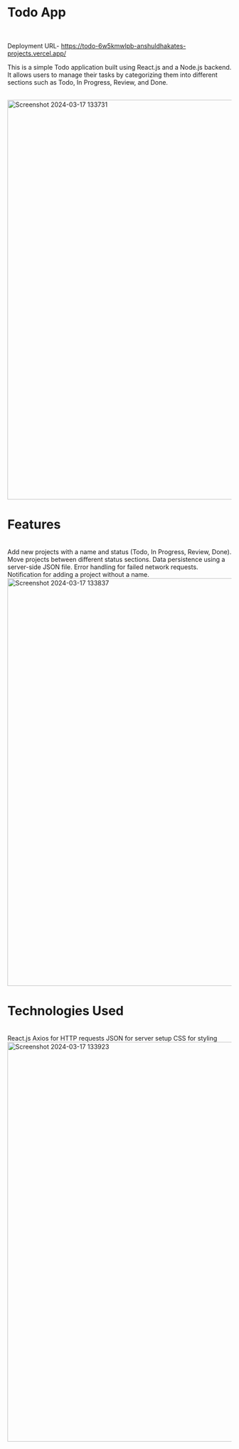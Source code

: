 <h1>Todo App</h1> <br/>

Deployment URL- https://todo-6w5kmwlpb-anshuldhakates-projects.vercel.app/

This is a simple Todo application built using React.js and a Node.js backend. It allows users to manage their tasks by categorizing them into different sections such as Todo, In Progress, Review, and Done.

<br/>
<img width="899" alt="Screenshot 2024-03-17 133731" src="https://github.com/Anshuldhakate/To-Do-App/assets/123949154/c3242cf5-2d99-4990-95f8-34f7ab27201b">
<br/>

<h1>Features</h1> <br/>
Add new projects with a name and status (Todo, In Progress, Review, Done).
Move projects between different status sections.
Data persistence using a server-side JSON file.
Error handling for failed network requests.
Notification for adding a project without a name.

<br/>
<img width="917" alt="Screenshot 2024-03-17 133837" src="https://github.com/Anshuldhakate/To-Do-App/assets/123949154/78f3e11a-7755-4561-a547-9e94f2b615a5">
<br/>

<h1>Technologies Used</h1> <br/>
React.js
Axios for HTTP requests
JSON for server setup
CSS for styling
<br/>
<img width="899" alt="Screenshot 2024-03-17 133923" src="https://github.com/Anshuldhakate/To-Do-App/assets/123949154/fd4b7f31-dd4d-4c72-b977-2339c76534d7">
<br/>
